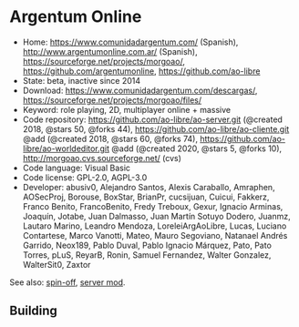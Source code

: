 # Argentum Online

- Home: https://www.comunidadargentum.com/ (Spanish), http://www.argentumonline.com.ar/ (Spanish), https://sourceforge.net/projects/morgoao/, https://github.com/argentumonline, https://github.com/ao-libre
- State: beta, inactive since 2014
- Download: https://www.comunidadargentum.com/descargas/, https://sourceforge.net/projects/morgoao/files/
- Keyword: role playing, 2D, multiplayer online + massive
- Code repository: https://github.com/ao-libre/ao-server.git (@created 2018, @stars 50, @forks 44), https://github.com/ao-libre/ao-cliente.git @add (@created 2018, @stars 60, @forks 74), https://github.com/ao-libre/ao-worldeditor.git @add (@created 2020, @stars 5, @forks 10), http://morgoao.cvs.sourceforge.net/ (cvs)
- Code language: Visual Basic
- Code license: GPL-2.0, AGPL-3.0
- Developer: abusiv0, Alejandro Santos, Alexis Caraballo, Amraphen, AOSecProj, Borouse, BoxStar, BrianPr, cucsijuan, Cuicui, Fakkerz, Franco Benito, FrancoBenito, Fredy Treboux, Gexur, Ignacio Arminas, Joaquín, Jotabe, Juan Dalmasso, Juan Martín Sotuyo Dodero, Juanmz, Lautaro Marino, Leandro Mendoza, LoreleiArgAoLibre, Lucas, Luciano Contartese, Marco Vanotti, Mateo, Mauro Segoviano, Natanael Andrés Garrido, Neox189, Pablo Duval, Pablo Ignacio Márquez, Pato, Pato Torres, pLuS, ReyarB, Ronin, Samuel Fernandez, Walter Gonzalez, WalterSit0, Zaxtor

See also: [spin-off](https://github.com/horacioMartinez/argentumonline.io), [server mod](https://sourceforge.net/projects/aoserverbyshura/).

## Building
